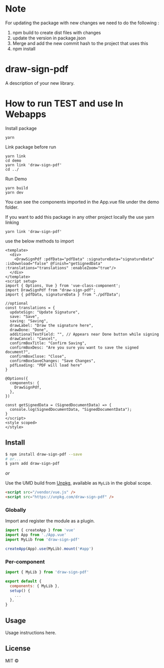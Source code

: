 # Note
For updating the package with new changes we need to do the following :
  1. npm build to create dist files with changes
  2. update the version in package.json
  3. Merge and add the new commit hash to the project that uses this
  4. npm install
     
# draw-sign-pdf
A description of your new library.

# How to run TEST and use In Webapps

Install package
```
yarn 
````
Link package before run 
```
yarn link
cd demo 
yarn link 'draw-sign-pdf'
cd ../
```

Run Demo
```
yarn build
yarn dev
```

You can see the components imported in the App.vue file under the demo folder.

If you want to add this package in any other project locally the use yarn linking 
```
yarn link 'draw-sign-pdf'
```

use the below methods to import 
``` vue
<template>
  <div>
    <DrawSignPdf :pdfData="pdfData" :signatureData="signatureData" :isDownload="false" @finish="getSignedData" :translations="translations" :enableZoom="true"/>
  </div>
</template>
<script setup>
import { Options, Vue } from 'vue-class-component';
import DrawSignPdf from "draw-sign-pdf";
import { pdfData, signatureData } from "./pdfData";

//optional
const translations = {
  updateSign: "Update Signature",
  save: "Save",
  saving: "Saving",
  drawLabel: "Draw the signature here",
  drawDone: "Done",
  additionalTextField: "", // Appears near Done button while signing
  drawCancel: "Cancel",
  confirmBoxTitle: "Confirm Saving",
  confirmBoxDesc: "Are you sure you want to save the signed document?",
  confirmBoxClose: "Close",
  confirmBoxSaveChanges: "Save Changes",
  pdfLoading: "PDF will load here"
}

@Options({
  components: {
    DrawSignPdf,
  },
})

const getSignedData = (SignedDocumentData) => {
  console.log(SignedDocumentData, "SignedDocumentData");
}
</script>
<style scoped>
</style>

```


## Install

```bash
$ npm install draw-sign-pdf --save
# or...
$ yarn add draw-sign-pdf
```

_or_

Use the UMD build from [Unpkg](https://unpkg.com/draw-sign-pdf), available as `MyLib` in the global scope.

```html
<script src="/vendor/vue.js" />
<script src="https://unpkg.com/draw-sign-pdf" />
```

### Globally

Import and register the module as a plugin.

```javascript
import { createApp } from 'vue'
import App from './App.vue'
import MyLib from 'draw-sign-pdf'

createApp(App).use(MyLib).mount('#app')
```

### Per-component

```javascript
import { MyLib } from 'draw-sign-pdf'

export default {
  components: { MyLib },
  setup() {
    ...
  },
}
```

## Usage

Usage instructions here.

## License

MIT © 
